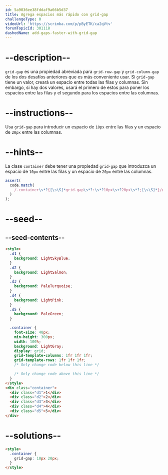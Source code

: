 ```yaml
---
id: 5a9036ee38fddaf9a66b5d37
title: Agrega espacios más rápido con grid-gap
challengeType: 0
videoUrl: 'https://scrimba.com/p/pByETK/ca2qVtv'
forumTopicId: 301118
dashedName: add-gaps-faster-with-grid-gap
---
```


# --description--

`grid-gap` es una propiedad abreviada para `grid-row-gap` y `grid-column-gap` de los dos desafíos anteriores que es más conveniente usar. Si `grid-gap` tiene un valor, creará un espacio entre todas las filas y columnas. Sin embargo, si hay dos valores, usará el primero de estos para poner los espacios entre las filas y el segundo para los espacios entre las columnas.

# --instructions--

Usa `grid-gap` para introducir un espacio de `10px` entre las filas y un espacio de `20px` entre las columnas.

# --hints--

La clase `container` debe tener una propiedad `grid-gap` que introduzca un espacio de `10px` entre las filas y un espacio de `20px` entre las columnas.

```js
assert(
  code.match(
    /.container\s*?{[\s\S]*grid-gap\s*?:\s*?10px\s+?20px\s*?;[\s\S]*}/gi
  )
);
```

# --seed--

## --seed-contents--

```html
<style>
  .d1 {
    background: LightSkyBlue;
  }
  .d2 {
    background: LightSalmon;
  }
  .d3 {
    background: PaleTurquoise;
  }
  .d4 {
    background: LightPink;
  }
  .d5 {
    background: PaleGreen;
  }

  .container {
    font-size: 40px;
    min-height: 300px;
    width: 100%;
    background: LightGray;
    display: grid;
    grid-template-columns: 1fr 1fr 1fr;
    grid-template-rows: 1fr 1fr 1fr;
    /* Only change code below this line */

    /* Only change code above this line */
  }
</style>
<div class="container">
  <div class="d1">1</div>
  <div class="d2">2</div>
  <div class="d3">3</div>
  <div class="d4">4</div>
  <div class="d5">5</div>
</div>
```

# --solutions--

```html
<style>
  .container {
    grid-gap: 10px 20px;
  }
</style>
```
